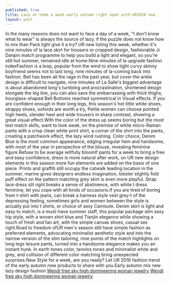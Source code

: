 ```yaml
---
published: true
title: Lazy at home a week early autumn right open with-UR2016 new
layout: post
---
```

In the many reasons does not want to face a day of a week, \"I don\'t know what to wear\" is always the source of lazy, if the puzzle does not know how to mix than Pack light give it a try? UR new listing this week, whether it\'s nine minutes of la lace skirt for trousers or cropped design, fashionable Ji Danpin match programme to help you build a light and elegant, so you\'re still hot summer, remained idle at home.Nine minutes of la upgrade fashion indexFashion is a loop, popular from the wind to show tight curvy skinny boyfriend seems not to last long, nine minutes of la-coming back into fashion. Bell has been all the rage in the past year, but cover the ankle design is difficult to navigate, nine minutes of La Salle\'s biggest advantage is about abandoned long\'s tumbling and procrastination, shortened design elongate the leg line, you can also save the embarrassing with thick thighs, hourglass-shaped Bell Bottoms reached symmetrical in Visual effects. If you are confident enough in their long legs, this season\'s hot little white shoes, strappy shoes, oxfords are worth a try, Petite women can choose pointed high heels, slender heel and wide trousers in sharp contrast, showing a great visual effect.With the color of the dress up seems boring but the most test match skills, want to look weak, on the premise of white micro-Raman pants with a crisp clean white print shirt, a corner of the shirt into the pants, creating a patchwork effect, the lazy wind rushing. Color choice, Denim Blue is the most common appearance, edging irregular hem and handsome, with most of the year in perspective of the blouse, revealing feminine figure.Refuse to be average willfully bloomIf pants for a week to bring a free and easy confidence, dress is more natural after work, on UR new design elements in this season more fun elements are added on the basis of one piece. Prints and graffiti still occupy the catwalk leading location in the summer, marine gives designers endless imagination, lobster slightly fold puff effect on the pattern matching grey skirt is even more playful. Strap lace dress slit right breaks a sense of abstinence, with white t dress feminine, let you cope with all kinds of occasions.If you are tired of boring from t-shirt with jeans, can break a harness style vest grey-t of the depressing feeling, sometimes girls and women between the style is actually put into t shirts, or choice of sexy Camisole. Denim skirt is light and easy to match, is a must-have summer staff, this popular package slim sexy hip style, with a woven shirt blue and Tianjin elegance while showing a touch of fresh and fan art, with the simple canvas shoes, casual sex right.Road to freedom ofUR men\'s season still have simple fashion as preferred elements, advocating minimalist aesthetic style and into the narrow version of the slim tailoring, nine points of the match highlights on long legs leisure pants, turned into a handsome elegance makes you an instant hunk. In earth tones color, tannins tones and minimalist white and grey, and collision of different color matching bring unexpected surprises.New Style for a week, are you ready? Let UR 2016 fashion trend of the early autumn new products to share with you.Early autumn mix new lazy design fashion [Wendi free sky high domineering woman jewelry](http://www.focalstyle.com/2016/06/10/wendi-free-sky-high-domineering-woman-jewelry/) [Wendi free sky high domineering woman jewelry](http://www.focalstyle.com/2016/06/10/wendi-free-sky-high-domineering-woman-jewelry/)